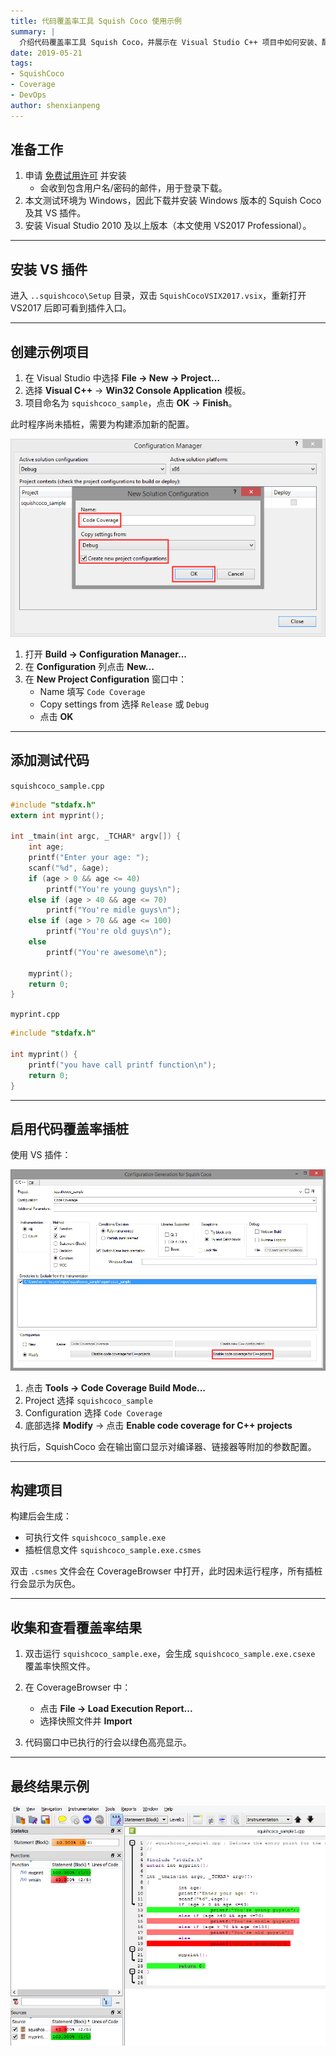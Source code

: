 ```yaml
---
title: 代码覆盖率工具 Squish Coco 使用示例
summary: |
  介绍代码覆盖率工具 Squish Coco，并展示在 Visual Studio C++ 项目中如何安装、配置、执行和查看覆盖率结果。
date: 2019-05-21
tags:
- SquishCoco
- Coverage
- DevOps
author: shenxianpeng
---
```


## 准备工作

1. 申请 [免费试用许可](https://www.froglogic.com/coco/free-trial/) 并安装  
   * 会收到包含用户名/密码的邮件，用于登录下载。
2. 本文测试环境为 Windows，因此下载并安装 Windows 版本的 Squish Coco 及其 VS 插件。
3. 安装 Visual Studio 2010 及以上版本（本文使用 VS2017 Professional）。

---

## 安装 VS 插件

进入 `..squishcoco\Setup` 目录，双击 `SquishCocoVSIX2017.vsix`，重新打开 VS2017 后即可看到插件入口。

---

## 创建示例项目

1. 在 Visual Studio 中选择 **File → New → Project...**  
2. 选择 **Visual C++** → **Win32 Console Application** 模板。
3. 项目命名为 `squishcoco_sample`，点击 **OK** → **Finish**。

此时程序尚未插桩，需要为构建添加新的配置。

![configuration-manager](configuration-manager.png)

1. 打开 **Build → Configuration Manager...**
2. 在 **Configuration** 列点击 **New...**
3. 在 **New Project Configuration** 窗口中：
   * Name 填写 `Code Coverage`
   * Copy settings from 选择 `Release` 或 `Debug`
   * 点击 **OK**

---

## 添加测试代码

`squishcoco_sample.cpp`
```c
#include "stdafx.h"
extern int myprint();

int _tmain(int argc, _TCHAR* argv[]) {
    int age;
    printf("Enter your age: ");
    scanf("%d", &age);
    if (age > 0 && age <= 40)
        printf("You're young guys\n");
    else if (age > 40 && age <= 70)
        printf("You're midle guys\n");
    else if (age > 70 && age <= 100)
        printf("You're old guys\n");
    else
        printf("You're awesome\n");

    myprint();
    return 0;
}
```

`myprint.cpp`

```c
#include "stdafx.h"

int myprint() {
    printf("you have call printf function\n");
    return 0;
}
```

---

## 启用代码覆盖率插桩

使用 VS 插件：

![squishcoco-add-in](squishcoco-add-in.png)

1. 点击 **Tools → Code Coverage Build Mode...**
2. Project 选择 `squishcoco_sample`
3. Configuration 选择 `Code Coverage`
4. 底部选择 **Modify** → 点击 **Enable code coverage for C++ projects**

执行后，SquishCoco 会在输出窗口显示对编译器、链接器等附加的参数配置。

---

## 构建项目

构建后会生成：

* 可执行文件 `squishcoco_sample.exe`
* 插桩信息文件 `squishcoco_sample.exe.csmes`

双击 `.csmes` 文件会在 CoverageBrowser 中打开，此时因未运行程序，所有插桩行会显示为灰色。

---

## 收集和查看覆盖率结果

1. 双击运行 `squishcoco_sample.exe`，会生成 `squishcoco_sample.exe.csexe` 覆盖率快照文件。
2. 在 CoverageBrowser 中：

   * 点击 **File → Load Execution Report...**
   * 选择快照文件并 **Import**
3. 代码窗口中已执行的行会以绿色高亮显示。

---

## 最终结果示例

![squishcoco-result](squishcoco-result.png)
